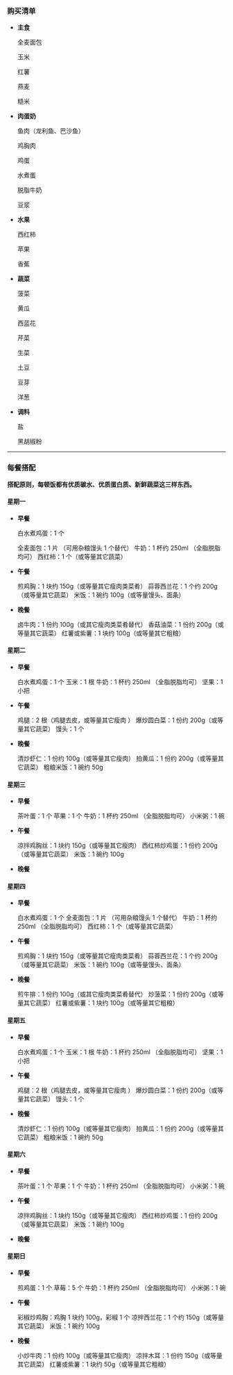 ### 购买清单

* **主食**

  全麦面包

  玉米

  红薯

  燕麦

  糙米



* **肉蛋奶**

  鱼肉（龙利鱼、巴沙鱼）

  鸡胸肉

  鸡蛋

  水煮蛋

  脱脂牛奶

  豆浆

  

  

* **水果**

  西红柿

  苹果

  香蕉



* **蔬菜**

  菠菜

  黄瓜

  西蓝花

  芹菜

  生菜

  土豆

  豆芽

  洋葱



* **调料**

  盐

  黑胡椒粉





---



### 每餐搭配

**搭配原则，每顿饭都有优质碳水、优质蛋白质、新鲜蔬菜这三样东西。**

#### 星期一

* **早餐**

  白水煮鸡蛋：1 个

  全麦面包：1 片 （可用杂粮馒头 1 个替代）
  牛奶：1 杯约 250ml （全脂脱脂均可）
  西红柿：1 个（或等量其它蔬菜）

* **午餐**

  煎鸡胸：1 块约 150g（或等量其它瘦肉类菜肴）
  蒜蓉西兰花：1 个约 200g（或等量其它蔬菜）
  米饭：1 碗约 100g（或等量馒头、面条）

* **晚餐**

  卤牛肉：1 份约 100g（或其它瘦肉类菜肴替代）
  香菇油菜：1 份约 200g（或等量其它蔬菜）
  红薯或紫薯：1 块约 100g（或等量其它粗粮）



#### 星期二

* **早餐**

  白水煮鸡蛋：1 个
  玉米：1 根
  牛奶：1 杯约 250ml （全脂脱脂均可）
  坚果：1 小把

* **午餐**

  鸡腿：2 根（鸡腿去皮，或等量其它瘦肉 ）
  爆炒圆白菜：1 份约 200g（或等量其它蔬菜）
  馒头：1 个

* **晚餐**

  清炒虾仁：1 份约 100g（或等量其它瘦肉）
  拍黄瓜：1 份约 200g（或等量其它蔬菜）
  粗粮米饭：1 碗约 50g

#### 星期三

* **早餐**

  茶叶蛋：1 个
  苹果：1 个
  牛奶：1 杯约 250ml （全脂脱脂均可）
  小米粥：1 碗

* **午餐**

  凉拌鸡胸丝：1 块约 150g（或等量其它瘦肉）
  西红柿炒鸡蛋：1 份约 200g（或等量其它蔬菜）
  米饭：1 碗约 100g

* **晚餐**



#### 星期四

* **早餐**

  白水煮鸡蛋：1 个
  全麦面包：1 片 （可用杂粮馒头 1 个替代）
  牛奶：1 杯约 250ml （全脂脱脂均可）
  西红柿：1 个（或等量其它蔬菜）

* **午餐**

  煎鸡胸：1 块约 150g（或等量其它瘦肉类菜肴）
  蒜蓉西兰花：1 个约 200g（或等量其它蔬菜）
  米饭：1 碗约 100g（或等量馒头、面条）

* **晚餐**

  煎牛排：1 份约 100g（或其它瘦肉类菜肴替代）
  炒菠菜：1 份约 200g（或等量其它蔬菜）
  红薯或紫薯：1 块约 100g（或等量其它粗粮）



#### 星期五

* **早餐**

  白水煮鸡蛋：1 个
  玉米：1 根
  牛奶：1 杯约 250ml （全脂脱脂均可）
  坚果：1 小把

* **午餐**

  鸡腿：2 根（鸡腿去皮，或等量其它瘦肉 ）
  爆炒圆白菜：1 份约 200g（或等量其它蔬菜）
  馒头：1 个

* **晚餐**

  清炒虾仁：1 份约 100g（或等量其它瘦肉）
  拍黄瓜：1 份约 200g（或等量其它蔬菜）
  粗粮米饭：1 碗约 50g



#### 星期六

* **早餐**

  茶叶蛋：1 个
  苹果：1 个
  牛奶：1 杯约 250ml （全脂脱脂均可）
  小米粥：1 碗

* **午餐**

  凉拌鸡胸丝：1 块约 150g（或等量其它瘦肉）
  西红柿炒鸡蛋：1 份约 200g（或等量其它蔬菜）
  米饭：1 碗约 100g

* **晚餐**



#### 星期日

* **早餐**

  煎鸡蛋：1 个
  草莓：5 个
  牛奶：1 杯约 250ml （全脂脱脂均可）
  小米粥：1 碗

* **午餐**

  彩椒炒鸡胸：鸡胸 1 块约 100g，彩椒 1 个
  凉拌西兰花：1 个约 150g（或等量其它蔬菜）
  米饭：1 碗约 100g

* **晚餐**

  小炒牛肉：1 份约 100g（或等量其它瘦肉）
  凉拌木耳：1 份约 150g（或等量其它蔬菜）
  红薯或紫薯：1 块约 50g（或等量其它粗粮）
